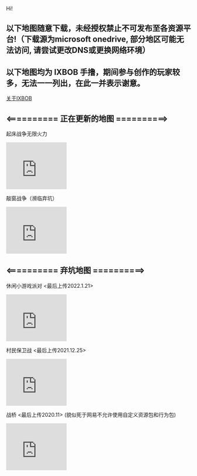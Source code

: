 


Hi!

## 以下地图随意下载，未经授权禁止不可发布至各资源平台!（下载源为microsoft onedrive, 部分地区可能无法访问, 请尝试更改DNS或更换网络环境）
## 以下地图均为 IXBOB 手撸，期间参与创作的玩家较多，无法一一列出，在此一并表示谢意。

<a href="http://ixbob.github.io/aboutIXBOB.html" target="_blank">关于IXBOB</a>

## <========== 正在更新的地图 ==========>

起床战争无限火力
<iframe src="https://onedrive.live.com/embed?cid=BC563DD7E78B8181&resid=BC563DD7E78B8181%2119923&authkey=AG-d6rM4VKViafQ" width="165" height="128" frameborder="0" scrolling="no"></iframe>

敲窗战争（濒临弃坑）
<iframe src="https://onedrive.live.com/embed?cid=BC563DD7E78B8181&resid=BC563DD7E78B8181%2119629&authkey=ADaLs7s_20A3dT8" width="165" height="128" frameborder="0" scrolling="no"></iframe>

## <========== 弃坑地图 ==========>

休闲小游戏派对 <最后上传2022.1.21>
<iframe src="https://onedrive.live.com/embed?cid=BC563DD7E78B8181&resid=BC563DD7E78B8181%2119763&authkey=AEZkOPAoohDrxIs" width="165" height="128" frameborder="0" scrolling="no"></iframe>

村民保卫战 <最后上传2021.12.25>
<iframe src="https://onedrive.live.com/embed?cid=BC563DD7E78B8181&resid=BC563DD7E78B8181%2119560&authkey=ANdrQ_r4vRH5Gdo" width="165" height="128" frameborder="0" scrolling="no"></iframe>

战桥 <最后上传2020.11> (貌似死于网易不允许使用自定义资源包和行为包)
<iframe src="https://onedrive.live.com/embed?cid=BC563DD7E78B8181&resid=BC563DD7E78B8181%2111334&authkey=AEoVKHJAjmr39O4" width="165" height="128" frameborder="0" scrolling="no"></iframe>
